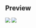 ## Preview
![](https://i.postimg.cc/J04v7w3w/Clone-Amazon-2-0-React-1.png)
![](https://i.postimg.cc/VsD2G61z/Clone-Amazon-2-0-React-2.png)
